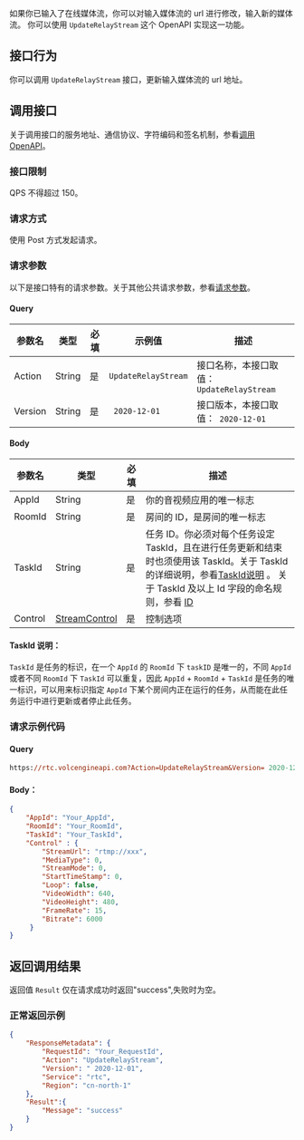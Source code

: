 如果你已输入了在线媒体流，你可以对输入媒体流的 url 进行修改，输入新的媒体流。
你可以使用 `UpdateRelayStream` 这个 OpenAPI 实现这一功能。

## 接口行为 

你可以调用 `UpdateRelayStream` 接口，更新输入媒体流的 url 地址。

## 调用接口

关于调用接口的服务地址、通信协议、字符编码和签名机制，参看[调用OpenAPI](69828)。
### 接口限制

QPS 不得超过 150。


### 请求方式 

使用 Post 方式发起请求。

### 请求参数

以下是接口特有的请求参数。关于其他公共请求参数，参看[请求参数](69828.md#requestparameters)。

#### Query

| 参数名 | 类型 | 必填 | 示例值 | 描述 |
| --- | --- | --- | --- | --- |
| Action | String | 是 | `UpdateRelayStream` | 接口名称，本接口取值：`UpdateRelayStream` |
| Version | String | 是 | ` 2020-12-01` | 接口版本，本接口取值：` 2020-12-01` |


#### Body

| 参数名 | 类型 | 必填 | 描述 |
| --- | --- | --- | --- |
| AppId | String | 是 | 你的音视频应用的唯一标志 |
| RoomId | String | 是 | 房间的 ID，是房间的唯一标志 |
| TaskId | String | 是 | 任务 ID。你必须对每个任务设定 TaskId，且在进行任务更新和结束时也须使用该 TaskId。关于 TaskId 的详细说明，参看[TaskId说明](#taskid) 。 关于 TaskId 及以上 Id 字段的命名规则，参看 [ID](69835.md#idname) |
| Control | [StreamControl](69835.md#streamcontrol) | 是 | 控制选项 |


#### <span id="taskid"></span> TaskId 说明：
`TaskId` 是任务的标识，在一个 `AppId` 的 `RoomId` 下 `taskID` 是唯一的，不同 `AppId` 或者不同 `RoomId` 下 `TaskId` 可以重复，因此 `AppId` + `RoomId` + `TaskId` 是任务的唯一标识，可以用来标识指定 `AppId` 下某个房间内正在运行的任务，从而能在此任务运行中进行更新或者停止此任务。

### 请求示例代码

#### Query

```postscript
https://rtc.volcengineapi.com?Action=UpdateRelayStream&Version= 2020-12-01
```

#### Body：

```json
{
    "AppId": "Your_AppId",
    "RoomId": "Your_RoomId",
    "TaskId": "Your_TaskId",
    "Control" : { 
        "StreamUrl": "rtmp://xxx", 
        "MediaType": 0, 
        "StreamMode": 0, 
        "StartTimeStamp": 0, 
        "Loop": false,         
        "VideoWidth": 640, 
        "VideoHeight": 480, 
        "FrameRate": 15,         
        "Bitrate": 6000 
     }
}
```

## 返回调用结果
返回值 `Result` 仅在请求成功时返回"success",失败时为空。

### 正常返回示例

```json
{
    "ResponseMetadata": {
        "RequestId": "Your_RequestId",
        "Action": "UpdateRelayStream",
        "Version": " 2020-12-01",
        "Service": "rtc",
        "Region": "cn-north-1"
    },
    "Result":{
        "Message": "success"
    }
}
```